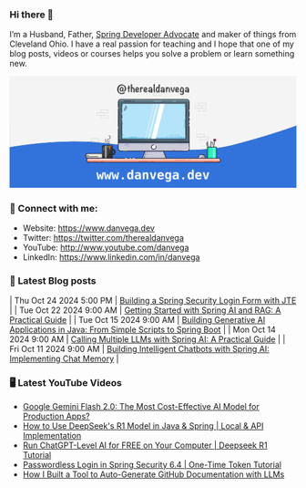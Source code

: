 ### Hi there 👋

I’m a Husband, Father, [Spring Developer Advocate](https://tanzu.vmware.com/developer/advocates/) and maker of things from Cleveland Ohio. I have a real passion for teaching and I hope that one of my blog posts, videos or courses helps you solve a problem or learn something new.

![Profile Header](./github_profile_header.png)

### 🤝 Connect with me:

- Website: https://www.danvega.dev
- Twitter: https://twitter.com/therealdanvega
- YouTube: http://www.youtube.com/danvega
- LinkedIn: https://www.linkedin.com/in/danvega

### 📝 Latest Blog posts

<!-- BLOG-POST-LIST:START -->
| Thu Oct 24 2024 5:00 PM | [Building a Spring Security Login Form with JTE](https://www.danvega.dev/blog/spring-boot-oauth-demo) |
| Tue Oct 22 2024 9:00 AM | [Getting Started with Spring AI and RAG: A Practical Guide](https://www.danvega.dev/blog/getting-started-with-spring-ai-rag) |
| Tue Oct 15 2024 9:00 AM | [Building Generative AI Applications in Java: From Simple Scripts to Spring Boot](https://www.danvega.dev/blog/ai-java-developers) |
| Mon Oct 14 2024 9:00 AM | [Calling Multiple LLMs with Spring AI: A Practical Guide](https://www.danvega.dev/blog/spring-ai-multiple-llms) |
| Fri Oct 11 2024 9:00 AM | [Building Intelligent Chatbots with Spring AI: Implementing Chat Memory](https://www.danvega.dev/blog/spring-ai-chat-memory) |<!-- BLOG-POST-LIST:END -->

### 🖥 Latest YouTube Videos

<!-- YOUTUBE:START -->
- [Google Gemini Flash 2.0: The Most Cost-Effective AI Model for Production Apps?](https://www.youtube.com/watch?v=mMLaWFx2SN8)
- [How to Use DeepSeek&#39;s R1 Model in Java &amp; Spring | Local &amp; API Implementation](https://www.youtube.com/watch?v=TWlBGA3x3cQ)
- [Run ChatGPT-Level AI for FREE on Your Computer | Deepseek R1 Tutorial](https://www.youtube.com/watch?v=DDjHLQKtV-k)
- [Passwordless Login in Spring Security 6.4 | One-Time Token Tutorial](https://www.youtube.com/watch?v=2MDrkWGUsFE)
- [How I Built a Tool to Auto-Generate GitHub Documentation with LLMs](https://www.youtube.com/watch?v=QYchuz6nBR8)
<!-- YOUTUBE:END -->
